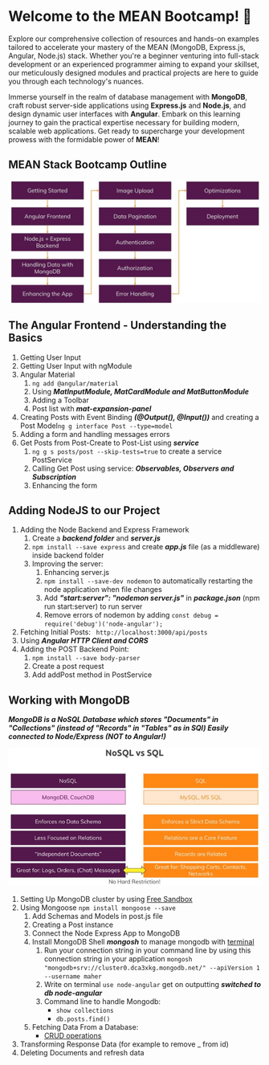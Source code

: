 # Welcome to the MEAN Bootcamp! 🚀

Explore our comprehensive collection of resources and hands-on examples tailored to accelerate your mastery of the MEAN (MongoDB, Express.js, Angular, Node.js) stack. Whether you're a beginner venturing into full-stack development or an experienced programmer aiming to expand your skillset, our meticulously designed modules and practical projects are here to guide you through each technology's nuances.

Immerse yourself in the realm of database management with **MongoDB**, craft robust server-side applications using **Express.js** and **Node.js**, and design dynamic user interfaces with **Angular**. Embark on this learning journey to gain the practical expertise necessary for building modern, scalable web applications. Get ready to supercharge your development prowess with the formidable power of **MEAN**!

## MEAN Stack Bootcamp Outline

  <div>
    <img src="outline.jpg" with="300px">
  </div>

  ## The Angular Frontend - Understanding the Basics
  1. Getting User Input
  2. Getting User Input with ngModule
  3. Angular Material
     1. ``` ng add @angular/material ``` 
     2. Using ***MatInputModule, MatCardModule and MatButtonModule***
     3. Adding a Toolbar
     4. Post list with ***mat-expansion-panel***
  4. Creating Posts with Event Binding ***(@Output(), @Input())*** and creating a Post Model``` ng g interface Post --type=model ```
  5. Adding a form and handling messages errors
  6. Get Posts from Post-Create to Post-List using ***service***
      1. ``` ng g s posts/post --skip-tests=true ``` to create a service PostService
      2. Calling Get Post using service: ***Observables, Observers and Subscription***
      3. Enhancing the form  
## Adding NodeJS to our Project
1. Adding the Node Backend and Express Framework
   1. Create a ***backend folder*** and ***server.js***
   2. ``` npm install --save express ``` and create ***app.js*** file (as a middleware) inside backend folder
   3. Improving the server:
      1. Enhancing server.js
      2. ``` npm install --save-dev nodemon ``` to automatically restarting the node application when file changes
      3. Add ***"start:server": "nodemon server.js"*** in ***package.json*** (npm run start:server) to run server
      4. Remove errors of nodemon by adding ``` const debug = require('debug')('node-angular'); ```
2. Fetching Initial Posts: ``` http://localhost:3000/api/posts```
3. Using ***Angular HTTP Client and CORS***
4. Adding the POST Backend Point:
   1. ```npm install --save body-parser```
   2. Create a post request
   3. Add addPost method in PostService
## Working with MongoDB
***MongoDB is a NoSQL Database which stores "Documents" in "Collections" (instead of "Records" in "Tables" as in SQl) Easily connected to Node/Express (NOT to Angular!)***
   <div>
      <img src="nosqlsql.jpg" with="300px">
   </div>

1. Setting Up MongoDB cluster by using [Free Sandbox](https://www.mongodb.com/atlas/database)
2. Using Mongoose ```npm install mongoose --save ```
   1. Add Schemas and Models in post.js file
   2. Creating a Post instance
   3. Connect the Node Express App to MongoDB
   4. Install MongoDB Shell ***mongosh*** to manage mongodb with [terminal](https://www.mongodb.com/docs/mongodb-shell/install/#procedure) 
      1. Run your connection string in your command line by using this connection string in your application ```mongosh "mongodb+srv://cluster0.dca3xkg.mongodb.net/" --apiVersion 1 --username maher```
      2. Write on terminal ```use node-angular``` get on outputting ***switched to db node-angular***
      3. Command line to handle Mongodb:
         * ```show collections``` 
         * ```db.posts.find()```  
   5. Fetching Data From a Database:
         * [CRUD operations](https://mongoosejs.com/docs/queries.html) 
3. Transforming Response Data (for example to remove _ from id)  
4. Deleting Documents and refresh data

